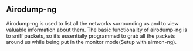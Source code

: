 ## Airodump-ng

Airodump-ng is used to list all the networks surrounding us and to view valuable information about them. The basic functionality of airodump-ng is to sniff packets, so it’s essentially programmed to grab all the packets around us while being put in the monitor mode(Setup with airmon-ng).
